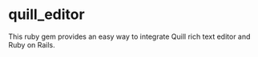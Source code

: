# quill_editor
This ruby gem provides an easy way to integrate Quill rich text editor and Ruby on Rails.

